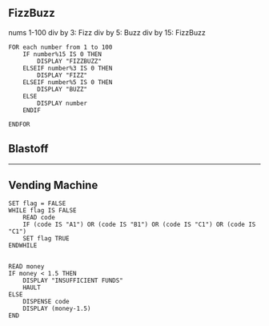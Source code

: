 ## FizzBuzz
nums 1-100
div by 3: Fizz
div by 5: Buzz 
div by 15: FizzBuzz 

```
FOR each number from 1 to 100
	IF number%15 IS 0 THEN
		DISPLAY "FIZZBUZZ"
	ELSEIF number%3 IS 0 THEN
		DISPLAY "FIZZ"
	ELSEIF number%5 IS 0 THEN
		DISPLAY "BUZZ"
	ELSE 
		DISPLAY number
	ENDIF
	
ENDFOR
```

## Blastoff
---
## Vending Machine 
```
SET flag = FALSE
WHILE flag IS FALSE
	READ code
	IF (code IS "A1") OR (code IS "B1") OR (code IS "C1") OR (code IS "C1")
	SET flag TRUE 
ENDWHILE


READ money
IF money < 1.5 THEN
	DISPLAY "INSUFFICIENT FUNDS"
	HAULT
ELSE 
	DISPENSE code 
	DISPLAY (money-1.5)
END
```
